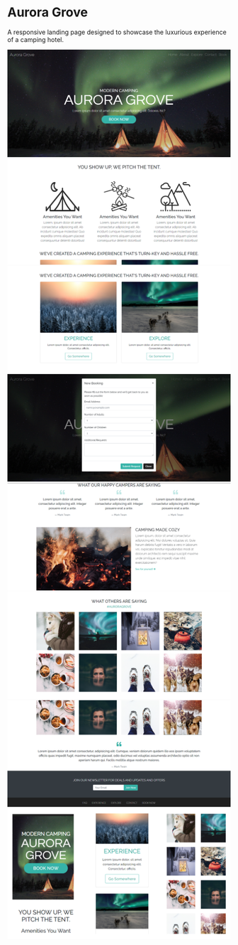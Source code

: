 # Aurora Grove
A responsive landing page designed to showcase the luxurious experience of a camping hotel.

<img src='./resources/1 Home.PNG'>
<img src='./resources/3 Home.PNG'>
<img src='./resources/4 Home.PNG'>
<img src='./resources/2 Home.PNG'>
<img src='./resources/5 Home.PNG'>
<img src='./resources/6 Home.PNG'>
<img src='./resources/7 Home.PNG'>
<img src='./resources/8 Home.png'>